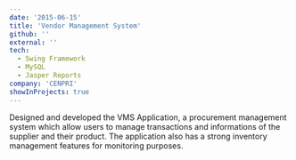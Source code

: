 ```yaml
---
date: '2015-06-15'
title: 'Vendor Management System'
github: ''
external: ''
tech:
  - Swing Framework
  - MySQL
  - Jasper Reports
company: 'CENPRI' 
showInProjects: true
---
```


Designed and developed the VMS Application, a procurement management system which allow users to manage transactions and informations of the supplier and their product. The application also has a strong inventory management features for monitoring purposes.

